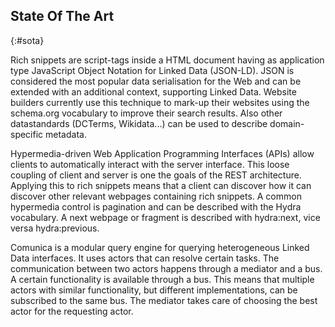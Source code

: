 ##  State Of The Art
{:#sota}

Rich snippets are script-tags inside a HTML document having as application type JavaScript Object Notation for Linked Data (JSON-LD). JSON is considered the most popular data serialisation for the Web and can be extended with an additional context, supporting Linked Data. Website builders currently use this technique to mark-up their websites using the schema.org vocabulary to improve their search results. Also other datastandards (DCTerms, Wikidata...) can be used to describe  domain-specific metadata.

Hypermedia-driven Web Application Programming Interfaces (APIs) allow clients to automatically interact with the server interface. This loose coupling of client and server is one the goals of the REST architecture. Applying this to rich snippets means that a client can discover how it can discover other relevant webpages containing rich snippets. A common hypermedia control is pagination and can be described with the Hydra vocabulary. A next webpage or fragment is described with hydra:next, vice versa hydra:previous.

Comunica is a modular query engine for querying heterogeneous Linked Data interfaces. It uses actors that can resolve certain tasks. The communication between two actors happens through a mediator and a bus. A certain functionality is available through a bus. This means that multiple actors with similar functionality, but different implementations, can be subscribed to the same bus. The mediator takes care of choosing the best actor for the requesting actor.